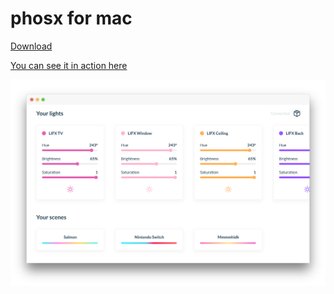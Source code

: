 # phosx for mac

[Download](https://www.dropbox.com/s/3c0xz9bk64ywsf1/phosx-0.0.0.dmg?dl=0)

[You can see it in action here](https://www.instagram.com/p/BbXnwuijr1E/)

![Preview](Preview.png)
